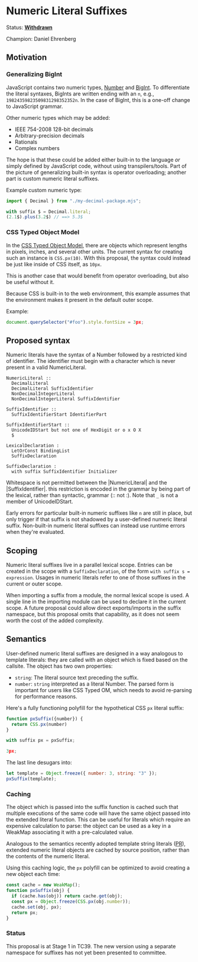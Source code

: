 # Numeric Literal Suffixes

Status: **[Withdrawn](https://github.com/tc39/proposals/commit/223cd3a66280000210689b11210c2ad6dbe2ad29)**

Champion: Daniel Ehrenberg

## Motivation

### Generalizing BigInt

JavaScript contains two numeric types, [Number](https://developer.mozilla.org/en-US/docs/Web/JavaScript/Reference/Global_Objects/Number) and [BigInt](https://github.com/tc39/proposal-bigint). To differentiate the literal syntaxes, BigInts are written ending with an `n`, e.g., `19824359823509831298352352n`. In the case of BigInt, this is a one-off change to JavaScript grammar.

Other numeric types which may be added:
- IEEE 754-2008 128-bit decimals
- Arbitrary-precision decimals
- Rationals
- Complex numbers

The hope is that these could be added either built-in to the language *or* simply defined by JavaScript code, without using transpilers/tools. Part of the picture of generalizing built-in syntax is operator overloading; another part is custom numeric literal suffixes.

Example custom numeric type:

```js
import { Decimal } from "./my-decimal-package.mjs";

with suffix $ = Decimal.literal;
(2.1$).plus(3.2$) // ==> 5.3$
```

### CSS Typed Object Model

In the [CSS Typed Object Model](https://drafts.css-houdini.org/css-typed-om/#numeric-factory), there are objects which represent lengths in pixels, inches, and several other units. The current syntax for creating such an instance is `CSS.px(10)`. With this proposal, the syntax could instead be just like inside of CSS itself, as `10px`.

This is another case that would benefit from operator overloading, but also be useful without it.

Because CSS is built-in to the web environment, this example assumes that the environment makes it present in the default outer scope.

Example:

```js
document.querySelector("#foo").style.fontSize = 3px;
```

## Proposed syntax

Numeric literals have the syntax of a Number followed by a restricted kind of identifier. The identifier must begin with a character which is never present in a valid NumericLiteral.

```
NumericLiteral ::
  DecimalLiteral
  DecimalLiteral SuffixIdentifier
  NonDecimalIntegerLiteral
  NonDecimalIntegerLiteral SuffixIdentifier

SuffixIdentifier ::
  SuffixIdentifierStart IdentifierPart

SuffixIdentifierStart ::
  UnicodeIDStart but not one of HexDigit or o x O X
  $

LexicalDeclaration :
  LetOrConst BindingList
  SuffixDeclaration

SuffixDeclaration :
  with suffix SuffixIdentifier Initializer
```

Whitespace is not permitted between the |NumericLiteral| and the |SuffixIdentifier|. this restriction is encoded in the grammar by being part of the lexical, rather than syntactic, grammar (:: not :). Note that `_` is not a member of UnicodeIDStart.

Early errors for particular built-in numeric suffixes like `n` are still in place, but only trigger if that suffix is not shadowed by a user-defined numeric literal suffix. Non-built-in numeric literal suffixes can instead use runtime errors when they're evaluated.

## Scoping

Numeric literal suffixes live in a parallel lexical scope. Entries can be created in the scope with a `SuffixDeclaration`, of the form `with suffix s = expression`. Usages in numeric literals refer to one of those suffixes in the current or outer scope.

When importing a suffix from a module, the normal lexical scope is used. A single line in the importing module can be used to declare it in the current scope. A future proposal could allow direct exports/imports in the suffix namespace, but this proposal omits that capability, as it does not seem worth the cost of the added complexity.

## Semantics

User-defined numeric literal suffixes are designed in a way analogous to template literals: they are called with an object which is fixed based on the callsite. The object has two own properties:
- `string`: The literal source text preceding the suffix.
- `number`: `string` interpreted as a literal Number. The parsed form is important for users like CSS Typed OM, which needs to avoid re-parsing for performance reasons.

Here's a fully functioning polyfill for the hypothetical CSS `px` literal suffix:

```js
function pxSuffix({number}) {
  return CSS.px(number)
}

with suffix px = pxSuffix;

3px;
```

The last line desugars into:

```js
let template = Object.freeze({ number: 3, string: "3" });
pxSuffix(template);
```

### Caching

The object which is passed into the suffix function is cached such that multiple executions of the same code will have the same object passed into the extended literal function. This can be useful for literals which require an expensive calculation to parse: the object can be used as a key in a WeakMap associating it with a pre-calculated value.

Analogous to the semantics recently adopted template string literals ([PR](https://github.com/tc39/ecma262/pull/890)), extended numeric literal objects are cached by source position, rather than the contents of the numeric literal.

Using this caching logic, the `px` polyfill can be optimized to avoid creating a new object each time:

```js
const cache = new WeakMap();
function pxSuffix(obj) {
  if (cache.has(obj)) return cache.get(obj);
  const px = Object.freeze(CSS.px(obj.number));
  cache.set(obj, px);
  return px;
}
```

### Status

This proposal is at Stage 1 in TC39. The new version using a separate namespace for suffixes has not yet been presented to committee.
